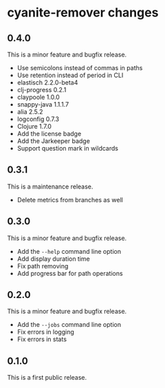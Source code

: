 # cyanite-remover changes

## 0.4.0

This is a minor feature and bugfix release.

* Use semicolons instead of commas in paths
* Use retention instead of period in CLI
* elastisch 2.2.0-beta4
* clj-progress 0.2.1
* claypoole 1.0.0
* snappy-java 1.1.1.7
* alia 2.5.2
* logconfig 0.7.3
* Clojure 1.7.0
* Add the license badge
* Add the Jarkeeper badge
* Support question mark in wildcards

## 0.3.1

This is a maintenance release.

* Delete metrics from branches as well

## 0.3.0

This is a minor feature and bugfix release.

* Add the `--help` command line option
* Add display duration time
* Fix path removing
* Add progress bar for path operations

## 0.2.0

This is a minor feature and bugfix release.

* Add the `--jobs` command line option
* Fix errors in logging
* Fix errors in stats

## 0.1.0

This is a first public release.
